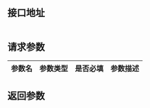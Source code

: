 #

## 接口地址
```

```

## 请求参数
|参数名|参数类型|是否必填|参数描述|
|-----|------|-------|-------|

## 返回参数
```Ruby

```
